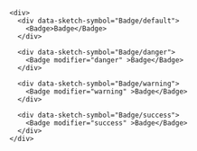     <div>
      <div data-sketch-symbol="Badge/default">
        <Badge>Badge</Badge>
      </div>

      <div data-sketch-symbol="Badge/danger">
        <Badge modifier="danger" >Badge</Badge>
      </div>

      <div data-sketch-symbol="Badge/warning">
        <Badge modifier="warning" >Badge</Badge>
      </div>

      <div data-sketch-symbol="Badge/success">
        <Badge modifier="success" >Badge</Badge>
      </div>
    </div>
